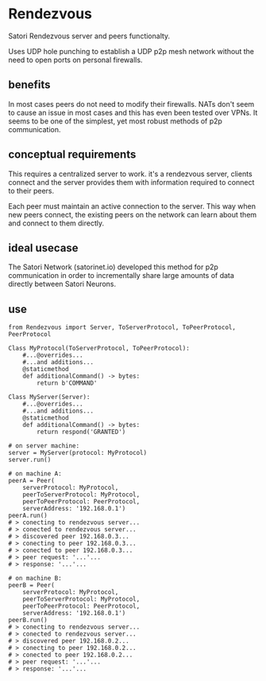 # Rendezvous
Satori Rendezvous server and peers functionalty.

Uses UDP hole punching to establish a UDP p2p mesh network without the need to open ports on personal firewalls.

## benefits

In most cases peers do not need to modify their firewalls. NATs don't seem to cause an issue in most cases and this has even been tested over VPNs. It seems to be one of the simplest, yet most robust methods of p2p communication.

## conceptual requirements

This requires a centralized server to work. it's a rendezvous server, clients connect and the server provides them with information required to connect to their peers.

Each peer must maintain an active connection to the server. This way when new peers connect, the existing peers on the network can learn about them and connect to them directly.

## ideal usecase

The Satori Network (satorinet.io) developed this method for p2p communication in order to incrementally share large amounts of data directly between Satori Neurons.

## use
```
from Rendezvous import Server, ToServerProtocol, ToPeerProtocol, PeerProtocol

Class MyProtocol(ToServerProtocol, ToPeerProtocol):
    #...@overrides...
    #...and additions...
    @staticmethod
    def additionalCommand() -> bytes:
        return b'COMMAND'
        
Class MyServer(Server):
    #...@overrides...
    #...and additions...
    @staticmethod
    def additionalCommand() -> bytes:
        return respond('GRANTED') 

# on server machine:
server = MyServer(protocol: MyProtocol)
server.run()

# on machine A:
peerA = Peer(
    serverProtocol: MyProtocol,
    peerToServerProtocol: MyProtocol,
    peerToPeerProtocol: PeerProtocol,
    serverAddress: '192.168.0.1')
peerA.run()
# > conecting to rendezvous server...
# > conected to rendezvous server...
# > discovered peer 192.168.0.3...
# > conecting to peer 192.168.0.3...
# > conected to peer 192.168.0.3...
# > peer request: '...'...
# > response: '...'...

# on machine B:
peerB = Peer(
    serverProtocol: MyProtocol,
    peerToServerProtocol: MyProtocol,
    peerToPeerProtocol: PeerProtocol,
    serverAddress: '192.168.0.1')
peerB.run()
# > conecting to rendezvous server...
# > conected to rendezvous server...
# > discovered peer 192.168.0.2...
# > conecting to peer 192.168.0.2...
# > conected to peer 192.168.0.2...
# > peer request: '...'...
# > response: '...'...

```